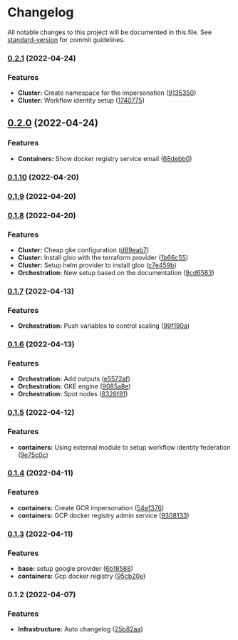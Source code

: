 # Changelog

All notable changes to this project will be documented in this file. See [standard-version](https://github.com/conventional-changelog/standard-version) for commit guidelines.

### [0.2.1](https://github.com/Tripstagger-AA/tripstagger-google-infrastructure/compare/v0.2.0...v0.2.1) (2022-04-24)


### Features

* **Cluster:** Create namespace for the impersonation ([9135350](https://github.com/Tripstagger-AA/tripstagger-google-infrastructure/commit/91353506c51cb47c737512529b3b31643d1f060b))
* **Cluster:** Workflow identity setup ([1740775](https://github.com/Tripstagger-AA/tripstagger-google-infrastructure/commit/174077500c62c2845abbc4195579d2712e70d712))

## [0.2.0](https://github.com/Tripstagger-AA/tripstagger-google-infrastructure/compare/v0.1.10...v0.2.0) (2022-04-24)


### Features

* **Containers:** Show docker registry service email ([68debb0](https://github.com/Tripstagger-AA/tripstagger-google-infrastructure/commit/68debb0c301a32ed2e2a761e418fcc0878261bc7))

### [0.1.10](https://github.com/Tripstagger-AA/tripstagger-google-infrastructure/compare/v0.1.8...v0.1.10) (2022-04-20)

### [0.1.9](https://github.com/Tripstagger-AA/tripstagger-google-infrastructure/compare/v0.1.8...v0.1.9) (2022-04-20)

### [0.1.8](https://github.com/Tripstagger-AA/tripstagger-google-infrastructure/compare/v0.1.7...v0.1.8) (2022-04-20)


### Features

* **Cluster:** Cheap gke configuration ([d89eab7](https://github.com/Tripstagger-AA/tripstagger-google-infrastructure/commit/d89eab7b799c356608b95264ee04beb52f99c242))
* **Cluster:** Install gloo with the terraform provider ([1b66c55](https://github.com/Tripstagger-AA/tripstagger-google-infrastructure/commit/1b66c5561e762c872f5e25bd9ef45da473470fc1))
* **Cluster:** Setup helm provider to install gloo ([c7e459b](https://github.com/Tripstagger-AA/tripstagger-google-infrastructure/commit/c7e459b3055ee1f8cc3b99a79d9ec0ce78cfbd73))
* **Orchestration:** New setup based on the documentation ([9cd6583](https://github.com/Tripstagger-AA/tripstagger-google-infrastructure/commit/9cd65830729d589c6f8fdfb3cdf5cedb9e1c65f1))

### [0.1.7](https://github.com/Tripstagger-AA/tripstagger-google-infrastructure/compare/v0.1.6...v0.1.7) (2022-04-13)


### Features

* **Orchestration:** Push variables to control scaling ([99f190a](https://github.com/Tripstagger-AA/tripstagger-google-infrastructure/commit/99f190a198b1cd4d32eeab0e0254f7407bfda854))

### [0.1.6](https://github.com/Tripstagger-AA/tripstagger-google-infrastructure/compare/v0.1.5...v0.1.6) (2022-04-13)


### Features

* **Orchestration:** Add outputs ([e5572af](https://github.com/Tripstagger-AA/tripstagger-google-infrastructure/commit/e5572af71986466cf2e16075da9783689c23c3b1))
* **Orchestration:** GKE engine ([9085a8e](https://github.com/Tripstagger-AA/tripstagger-google-infrastructure/commit/9085a8e18093558859c160e99f7615b77203e2a0))
* **Orchestration:** Spot nodes ([8326f81](https://github.com/Tripstagger-AA/tripstagger-google-infrastructure/commit/8326f81ed6550c61f16afa20e908834b7f6570e5))

### [0.1.5](https://github.com/Tripstagger-AA/tripstagger-google-infrastructure/compare/v0.1.4...v0.1.5) (2022-04-12)


### Features

* **containers:** Using external module to setup workflow identity federation ([9e75c0c](https://github.com/Tripstagger-AA/tripstagger-google-infrastructure/commit/9e75c0c61e00c4576baaebb84712658732f815a2))

### [0.1.4](https://github.com/Tripstagger-AA/tripstagger-google-infrastructure/compare/v0.1.3...v0.1.4) (2022-04-11)


### Features

* **containers:** Create GCR impersonation ([54e1376](https://github.com/Tripstagger-AA/tripstagger-google-infrastructure/commit/54e1376a076e0a176c1d9fc8af4351d14eb54e34))
* **containers:** GCP docker registry admin service ([9308133](https://github.com/Tripstagger-AA/tripstagger-google-infrastructure/commit/93081332ffdd1e56136b2cf2a6df6929251ddfc9))

### [0.1.3](https://github.com/Tripstagger-AA/tripstagger-google-infrastructure/compare/v0.1.2...v0.1.3) (2022-04-11)


### Features

* **base:** setup google provider ([6b18588](https://github.com/Tripstagger-AA/tripstagger-google-infrastructure/commit/6b18588d7bb9101bd10c1c940598e209f3ddc305))
* **containers:** Gcp docker registry ([95cb20e](https://github.com/Tripstagger-AA/tripstagger-google-infrastructure/commit/95cb20ef13cc57e74d61fa71d596b909211d6c45))

### 0.1.2 (2022-04-07)


### Features

* **Infrastructure:** Auto changelog ([25b82aa](https://github.com/Tripstagger-AA/tripstagger-google-infrastructure/commit/25b82aabbeb75fa82213002b8727157e802ef669))
